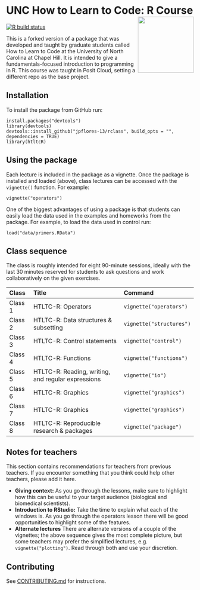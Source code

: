 # UNC How to Learn to Code: R Course <img src="man/figures/htltcR.png" width="150" align="right" />

<!-- badges: start -->
[![R build status](https://github.com/How-to-Learn-to-Code/rclass/workflows/R-CMD-check/badge.svg)](https://github.com/How-to-Learn-to-Code/rclass/actions)
<!-- badges: end -->

This is a forked version of a package that was developed and taught by graduate students called How to Learn to Code at the University of North Carolina at Chapel Hill. It is intended to give a fundamentals-focused introduction to programming in R. 
This course was taught in Posit Cloud, setting a different repo as the base project.

## Installation

To install the package from GitHub run:

```
install.packages("devtools")
library(devtools)
devtools::install_github("jpflores-13/rclass", build_opts = "", dependencies = TRUE)
library(htltcR)
```

## Using the package

Each lecture is included in the package as a vignette. Once the package is installed and loaded (above), class lectures can be accessed with the `vignette()` function. For example:

```
vignette("operators")
```

One of the biggest advantages of using a package is that students can easily load the data used in the examples and homeworks from the package. For example, to load the data used in control run: 

```
load("data/primers.RData")
```

## Class sequence

The class is roughly intended for eight 90-minute sessions, ideally with the last 30 minutes reserved for students to ask questions and work collaboratively on the given exercises.

| Class        | Title                                              | Command                  |
| :---         | :---                                               | :---                     |
| Class 1      | HTLTC-R: Operators                                 | `vignette("operators")`  |
| Class 2      | HTLTC-R: Data structures & subsetting              | `vignette("structures")` |
| Class 3      | HTLTC-R: Control statements                        | `vignette("control")`    |
| Class 4      | HTLTC-R: Functions                                 | `vignette("functions")`  |
| Class 5      | HTLTC-R: Reading, writing, and regular expressions | `vignette("io")`         |
| Class 6      | HTLTC-R: Graphics                                  | `vignette("graphics")`   |
| Class 7      | HTLTC-R: Graphics                                  | `vignette("graphics")`   |
| Class 8      | HTLTC-R: Reproducible research & packages          | `vignette("package")`    |

## Notes for teachers
This section contains recommendations for teachers from previous teachers. If you encounter something that you think could help other teachers, please add it here.

* **Giving context:** As you go through the lessons, make sure to highlight how this can be useful to your target audience (biological and biomedical scientists). 
* **Introduction to RStudio:** Take the time to explain what each of the windows is. As you go through the operators lesson there will be good opportunities to highlight some of the features.
* **Alternate lectures** There are alternate versions of a couple of the vignettes; the above sequence gives the most complete picture, but some teachers may prefer the simplified lectures, e.g. `vignette("plotting")`. Read through both and use your discretion. 

## Contributing

See [CONTRIBUTING.md](CONTRIBUTING.md) for instructions.
